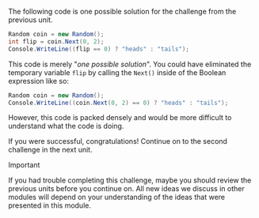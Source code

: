The following code is one possible solution for the challenge from the previous unit.

```c#
Random coin = new Random();
int flip = coin.Next(0, 2);
Console.WriteLine((flip == 0) ? "heads" : "tails");
```

This code is merely "*one possible solution*". You could have eliminated the temporary variable `flip` by calling the `Next()` inside of the Boolean expression like so:

```c#
Random coin = new Random();
Console.WriteLine((coin.Next(0, 2) == 0) ? "heads" : "tails");
```

However, this code is packed densely and would be more difficult to understand what the code is doing.

If you were successful, congratulations! Continue on to the second challenge in the next unit.

> [!IMPORTANT]
> If you had trouble completing this challenge, maybe you should review the previous units before you continue on. All new ideas we discuss in other modules will depend on your understanding of the ideas that were presented in this module.